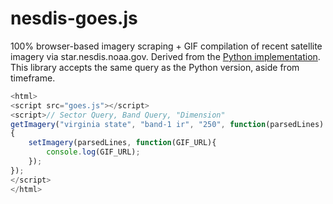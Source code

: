 # nesdis-goes.js
100% browser-based imagery scraping + GIF compilation of recent satellite imagery via star.nesdis.noaa.gov.
Derived from the [Python implementation](https://github.com/aerobotpro/nesdis-goes).
This library accepts the same query as the Python version, aside from timeframe.

```javascript
<html>
<script src="goes.js"></script>
<script>// Sector Query, Band Query, "Dimension"
getImagery("virginia state", "band-1 ir", "250", function(parsedLines)
{
    setImagery(parsedLines, function(GIF_URL){
        console.log(GIF_URL);
    });
});
</script>
</html>
```
